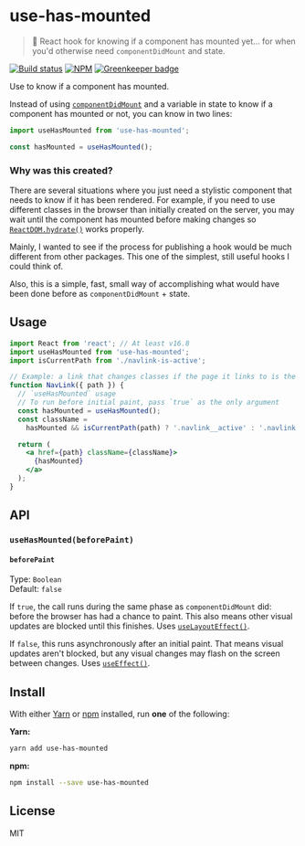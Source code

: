 # use-has-mounted

> 🌠 React hook for knowing if a component has mounted yet… for when you'd
> otherwise need `componentDidMount` and state.

[![Build status](https://travis-ci.com/blakek/use-has-mounted.svg?branch=master)](https://travis-ci.com/blakek/use-has-mounted)
[![NPM](https://img.shields.io/npm/v/use-has-mounted.svg)](https://www.npmjs.com/package/use-has-mounted) [![Greenkeeper badge](https://badges.greenkeeper.io/blakek/use-has-mounted.svg)](https://greenkeeper.io/)

Use to know if a component has mounted.

Instead of using [`componentDidMount`](https://reactjs.org/docs/react-component.html#componentdidmount) and a variable in state to know if a
component has mounted or not, you can know in two lines:

```js
import useHasMounted from 'use-has-mounted';

const hasMounted = useHasMounted();
```

### Why was this created?

There are several situations where you just need a stylistic component that
needs to know if it has been rendered. For example, if you need to use different
classes in the browser than initially created on the server, you may wait until
the component has mounted before making changes so
[`ReactDOM.hydrate()`](https://reactjs.org/docs/react-dom.html#hydrate) works
properly.

Mainly, I wanted to see if the process for publishing a hook would be much
different from other packages. This one of the simplest, still useful hooks I
could think of.

Also, this is a simple, fast, small way of accomplishing what would have been
done before as `componentDidMount` + state.

## Usage

```jsx
import React from 'react'; // At least v16.8
import useHasMounted from 'use-has-mounted';
import isCurrentPath from './navlink-is-active';

// Example: a link that changes classes if the page it links to is the current page
function NavLink({ path }) {
  // `useHasMounted` usage
  // To run before initial paint, pass `true` as the only argument
  const hasMounted = useHasMounted();
  const className =
    hasMounted && isCurrentPath(path) ? '.navlink__active' : '.navlink';

  return (
    <a href={path} className={className}>
      {hasMounted}
    </a>
  );
}
```

## API

### `useHasMounted(beforePaint)`

#### `beforePaint`

Type: `Boolean`<br />
Default: `false`

If `true`, the call runs during the same phase as `componentDidMount` did:
before the browser has had a chance to paint. This also means other visual
updates are blocked until this finishes. Uses
[`useLayoutEffect()`](https://reactjs.org/docs/hooks-reference.html#uselayouteffect).

If `false`, this runs asynchronously after an initial paint. That means visual
updates aren't blocked, but any visual changes may flash on the screen between
changes. Uses
[`useEffect()`](https://reactjs.org/docs/hooks-reference.html#useeffect).

## Install

With either [Yarn](https://yarnpkg.com/) or [npm](https://npmjs.org/) installed,
run **one** of the following:

**Yarn:**

```bash
yarn add use-has-mounted
```

**npm:**

```bash
npm install --save use-has-mounted
```

## License

MIT
